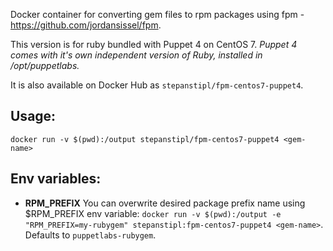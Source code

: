 Docker container for converting gem files to rpm packages using fpm -
https://github.com/jordansissel/fpm.

This version is for ruby bundled with Puppet 4 on CentOS 7.
*Puppet 4 comes with it's own independent version of Ruby, installed in
/opt/puppetlabs.* 

It is also available on Docker Hub as `stepanstipl/fpm-centos7-puppet4`.

Usage:
------
`docker run -v $(pwd):/output stepanstipl/fpm-centos7-puppet4 <gem-name>`

Env variables:
--------------
- **RPM_PREFIX**
  You can overwrite desired package prefix name using $RPM_PREFIX env variable: `docker run -v $(pwd):/output -e "RPM_PREFIX=my-rubygem" stepanstipl:fpm-centos7-puppet4 <gem-name>`. Defaults to `puppetlabs-rubygem`.
